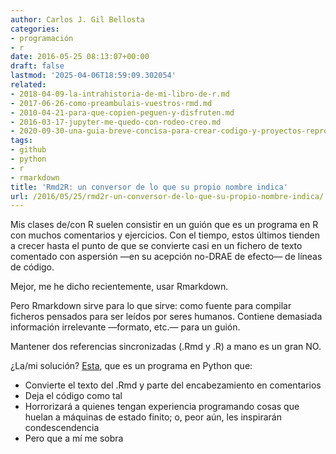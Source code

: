 ```yaml
---
author: Carlos J. Gil Bellosta
categories:
- programación
- r
date: 2016-05-25 08:13:07+00:00
draft: false
lastmod: '2025-04-06T18:59:09.302054'
related:
- 2018-04-09-la-intrahistoria-de-mi-libro-de-r.md
- 2017-06-26-como-preambulais-vuestros-rmd.md
- 2010-04-21-para-que-copien-peguen-y-disfruten.md
- 2016-03-17-jupyter-me-quedo-con-rodeo-creo.md
- 2020-09-30-una-guia-breve-concisa-para-crear-codigo-y-proyectos-reproducibles.md
tags:
- github
- python
- r
- rmarkdown
title: 'Rmd2R: un conversor de lo que su propio nombre indica'
url: /2016/05/25/rmd2r-un-conversor-de-lo-que-su-propio-nombre-indica/
---
```


Mis clases de/con R suelen consistir en un guión que es un programa en R con muchos comentarios y ejercicios. Con el tiempo, estos últimos tienden a crecer hasta el punto de que se convierte casi en un fichero de texto comentado con aspersión —en su acepción no-DRAE de efecto— de líneas de código.

Mejor, me he dicho recientemente, usar Rmarkdown.

Pero Rmarkdown sirve para lo que sirve: como fuente para compilar ficheros pensados para ser leídos por seres humanos. Contiene demasiada información irrelevante —formato, etc.— para un guión.

Mantener dos referencias sincronizadas (.Rmd y .R) a mano es un gran NO.

¿La/mi solución? [Esta](https://github.com/cjgb/Rmd2R), que es un programa en Python que:

* Convierte el texto del .Rmd y parte del encabezamiento en comentarios
* Deja el código como tal
* Horrorizará a quienes tengan experiencia programando cosas que huelan a máquinas de estado finito; o, peor aún, les inspirarán condescendencia
* Pero que a mí me sobra
